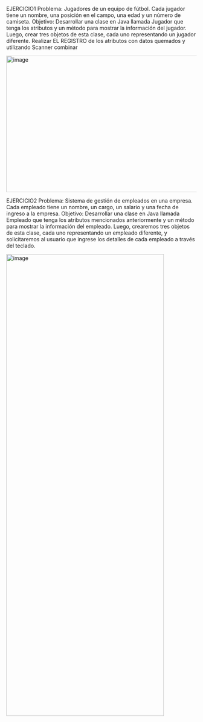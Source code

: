 EJERCICIO1 
Problema: Jugadores de un equipo de fútbol. Cada jugador tiene un nombre, una posición en el campo, una edad y un número de camiseta. 
Objetivo: Desarrollar una clase en Java llamada Jugador que tenga los atributos y un método para mostrar la información del jugador. Luego, crear tres objetos de esta clase, cada uno representando un jugador diferente. 
Realizar EL REGISTRO de los atributos con datos quemados y utilizando Scanner combinar 
 
<img width="597" height="361" alt="image" src="https://github.com/user-attachments/assets/83257f66-7a7c-4f8a-b024-6ae41aeb9088" />




 

EJERCICIO2 
Problema: Sistema de gestión de empleados en una empresa. Cada empleado tiene un nombre, un cargo, un salario y una fecha de ingreso a la empresa. 
Objetivo: Desarrollar una clase en Java llamada Empleado que tenga los atributos mencionados anteriormente y un método para mostrar la información del empleado. Luego, crearemos tres objetos de esta clase, cada uno representando un empleado diferente, y solicitaremos al usuario que ingrese los detalles de cada empleado a través del teclado.


<img width="417" height="1222" alt="image" src="https://github.com/user-attachments/assets/016c6f4f-12f8-43ab-af00-3c07d707e0b1" />
